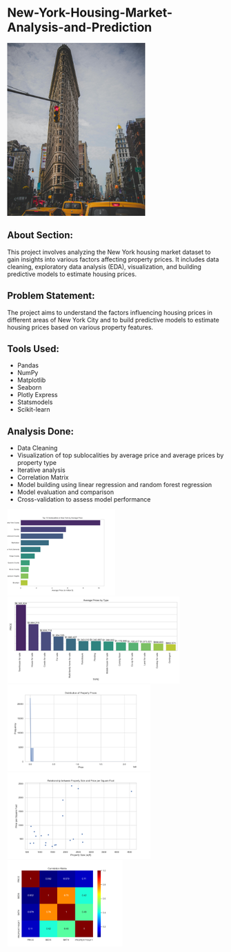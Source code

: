 # New-York-Housing-Market-Analysis-and-Prediction
<img src="Images/pexels-jack-gittoes-1274799.jpg" alt="Image Description" height="400">


## About Section:
This project involves analyzing the New York housing market dataset to gain insights into various factors affecting property prices. It includes data cleaning, exploratory data analysis (EDA), visualization, and building predictive models to estimate housing prices.

## Problem Statement:
The project aims to understand the factors influencing housing prices in different areas of New York City and to build predictive models to estimate housing prices based on various property features.

## Tools Used:
- Pandas
- NumPy
- Matplotlib
- Seaborn
- Plotly Express
- Statsmodels
- Scikit-learn

## Analysis Done:

- Data Cleaning
- Visualization of top sublocalities by average price and average prices by property type
- Iterative analysis
- Correlation Matrix
- Model building using linear regression and random forest regression
- Model evaluation and comparison
- Cross-validation to assess model performance

<img src="Images/plot_image_1.png" alt="Image Description" height="200"> <img src="Images/plot_image_2.png" alt="Image Description" height="200"><img src="Images/plot_image_3.png" alt="Image Description" height="200"><img src="Images/plot_image_4.png" alt="Image Description" height="200"><img src="Images/plot_image_5.png" alt="Image Description" height="200">



